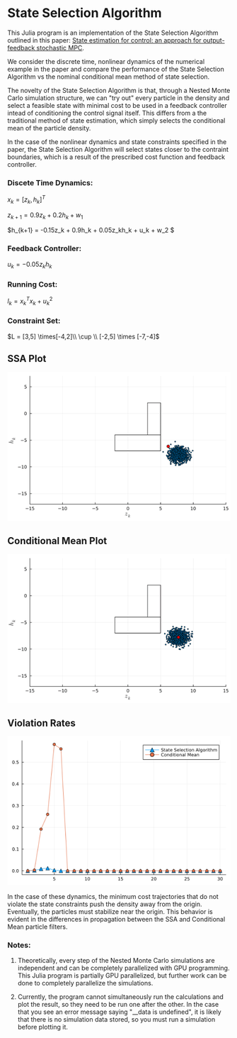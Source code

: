 # State Selection Algorithm

This Julia program is an implementation of the State Selection Algorithm outlined in this paper: [State estimation for control: an approach for output-feedback stochastic MPC](https://arxiv.org/pdf/2303.00873).

We consider the discrete time, nonlinear dynamics of the numerical example in the paper and compare the performance of the State Selection Algorithm vs the nominal conditional mean method of state selection. 

The novelty of the State Selection Algorithm is that, through a Nested Monte Carlo simulation structure, we can "try out" every particle in the density and select a feasible state with minimal cost to be used in a feedback controller intead of conditioning the control signal itself. This differs from a the traditional method of state estimation, which simply selects the conditional mean of the particle density. 

In the case of the nonlinear dynamics and state constraints specified in the paper, the State Selection Algorithm will select states closer to the contraint boundaries, which is a result of the prescribed cost function and feedback controller.

### Discete Time Dynamics:
$x_k = [z_k,h_k]^T$

$z_{k+1} = 0.9z_k + 0.2h_k + w_1$

$h_{k+1} = -0.15z_k + 0.9h_k + 0.05z_kh_k + u_k + w_2 $

### Feedback Controller:
$u_k = -0.05z_kh_k$

### Running Cost:
$l_k = x_k^Tx_k + u_k^2$

### Constraint Set:

$L = [3,5] \times[-4,2]\\  \cup \\ [-2,5] \times [-7,-4]$

## SSA Plot
![](/Saved_plots/ssa_gif_example.gif)

## Conditional Mean Plot
![](/Saved_plots/cm_example.gif)

## Violation Rates
![](/Saved_plots/violation_rates_example.png)

In the case of these dynamics, the minimum cost trajectories that do not violate the state constraints push the density away from the origin. Eventually, the particles must stabilize near the origin. This behavior is evident in the differences in propagation between the SSA and Conditional Mean particle filters.


### Notes:
1) Theoretically, every step of the Nested Monte Carlo simulations are independent and can be completely parallelized with GPU programming. This Julia program is partially GPU parallelized, but further work can be done to completely parallelize the simulations. 

2) Currently, the program cannot simultaneously run the calculations and plot the result, so they need to be run one after the other. In the case that you see an error message saying "__data is undefined", it is likely that there is no simulation data stored, so you must run a simulation before plotting it. 
